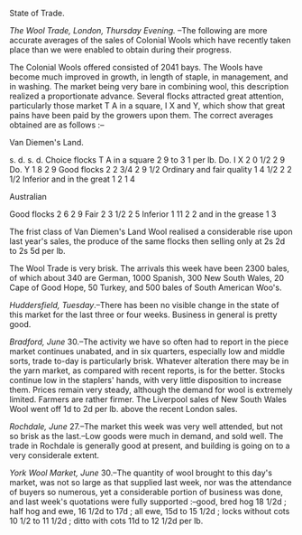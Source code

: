 State of Trade.*The Wool Trade, London, Thursday Evening.* –The following are more accurate averages of the sales of Colonial Wools which have recently taken place than we were enabled to obtain during their progress.The Colonial Wools offered consisted of 2041 bays. The Wools have become much improved in growth, in length of staple, in management, and in washing. The market being very bare in combining wool, this description realized a proportionate advance. Several flocks attracted great attention, particularly those market T A in a square, I X and Y, which show that great pains have been paid by the growers upon them. The correct averages obtained are as follows :–Van Diemen's Land.s. d. s. d. Choice flocks T A in a square 2 9 to 3 1 per lb. Do. I X 2 0 1/2 2 9 Do. Y 1 8 2 9 Good flocks 2 2 3/4 2 9 1/2 Ordinary and fair quality 1 4 1/2 2 2 1/2 Inferior and in the great 1 2 1 4AustralianGood flocks 2 6 2 9 Fair 2 3 1/2 2 5 Inferior 1 11 2 2 and in the grease 1 3The frist class of Van Diemen's Land Wool realised a considerable rise upon last year's sales, the produce of the same flocks then selling only at 2s 2d to 2s 5d per lb.The Wool Trade is very brisk. The arrivals this week have been 2300 bales, of which about 340 are German, 1000 Spanish, 300 New South Wales, 20 Cape of Good Hope, 50 Turkey, and 500 bales of South American Woo's.*Huddersfield, Tuesday*.–There has been no visible change in the state of this market for the last three or four weeks. Business in general is pretty good.*Bradford, June*  30.–The activity we have so often had to report in the piece market continues unabated, and in six quarters, especially low and middle sorts, trade to-day is particularly brisk. Whatever alteration there may be in the yarn market, as compared with recent reports, is for the better. Stocks continue low in the staplers' hands, with very little disposition to increase them. Prices remain very steady, although the demand for wool is extremely limited. Farmers are rather firmer. The Liverpool sales of New South Wales Wool went off 1d to 2d per lb. above the recent London sales.*Rochdale, June*  27.–The market this week was very well attended, but not so brisk as the last.–Low goods were much in demand, and sold well. The trade in Rochdale is generally good at present, and building is going on to a very considerale extent.*York Wool Market, June*  30.–The quantity of wool brought to this day's market, was not so large as that supplied last week, nor was the attendance of buyers so numerous, yet a considerable portion of business was done, and last week's quotations were fully supported :–good, bred hog 18 1/2d ; half hog and ewe, 16 1/2d to 17d ; all ewe, 15d to 15 1/2d ; locks without cots 10 1/2 to 11 1/2d ; ditto with cots 11d to 12 1/2d per lb.